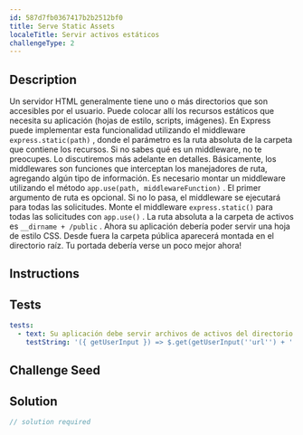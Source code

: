 ```yaml
---
id: 587d7fb0367417b2b2512bf0
title: Serve Static Assets
localeTitle: Servir activos estáticos
challengeType: 2
---
```


## Description
<section id='description'>
Un servidor HTML generalmente tiene uno o más directorios que son accesibles por el usuario. Puede colocar allí los recursos estáticos que necesita su aplicación (hojas de estilo, scripts, imágenes). En Express puede implementar esta funcionalidad utilizando el middleware <code>express.static(path)</code> , donde el parámetro es la ruta absoluta de la carpeta que contiene los recursos. Si no sabes qué es un middleware, no te preocupes. Lo discutiremos más adelante en detalles. Básicamente, los middlewares son funciones que interceptan los manejadores de ruta, agregando algún tipo de información. Es necesario montar un middleware utilizando el método <code>app.use(path, middlewareFunction)</code> . El primer argumento de ruta es opcional. Si no lo pasa, el middleware se ejecutará para todas las solicitudes.
Monte el middleware <code>express.static()</code> para todas las solicitudes con <code>app.use()</code> . La ruta absoluta a la carpeta de activos es <code>__dirname + /public</code> .
Ahora su aplicación debería poder servir una hoja de estilo CSS. Desde fuera la carpeta pública aparecerá montada en el directorio raíz. Tu portada debería verse un poco mejor ahora!
</section>

## Instructions
<section id='instructions'>

</section>

## Tests
<section id='tests'>

```yml
tests:
  - text: Su aplicación debe servir archivos de activos del directorio <code>/public</code>
    testString: '({ getUserInput }) => $.get(getUserInput(''url'') + ''/style.css'').then(data => { assert.match(data, /body\s*\{[^\}]*\}/, ''Your app does not serve static assets''); }, xhr => { throw new Error(xhr.responseText); })'

```

</section>

## Challenge Seed
<section id='challengeSeed'>

</section>

## Solution
<section id='solution'>

```js
// solution required
```
</section>
